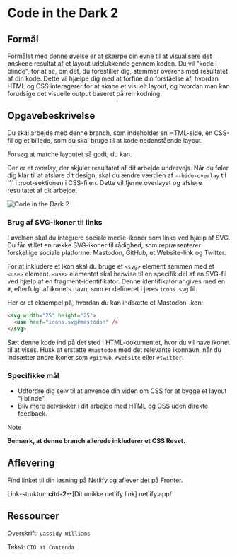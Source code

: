 # **Code in the Dark 2**

## Formål

Formålet med denne øvelse er at skærpe din evne til at visualisere det ønskede resultat af et layout udelukkende gennem koden. Du vil "kode i blinde", for at se, om det, du forestiller dig, stemmer overens med resultatet af din kode. Dette vil hjælpe dig med at forfine din forståelse af, hvordan HTML og CSS interagerer for at skabe et visuelt layout, og hvordan man kan forudsige det visuelle output baseret på ren kodning.

## Opgavebeskrivelse

Du skal arbejde med denne branch, som indeholder en HTML-side, en CSS-fil og et billede, som du skal bruge til at kode nedenstående layout.

Forsøg at matche layoutet så godt, du kan.

Der er et overlay, der skjuler resultatet af dit arbejde undervejs. Når du føler dig klar til at afsløre dit design, skal du ændre værdien af `--hide-overlay` til '1' i :root-sektionen i CSS-filen. Dette vil fjerne overlayet og afsløre resultatet af dit arbejde.

![Code in the Dark 2](./assets/image.png)

### Brug af SVG-ikoner til links

I øvelsen skal du integrere sociale medie-ikoner som links ved hjælp af SVG. Du får stillet en række SVG-ikoner til rådighed, som repræsenterer forskellige sociale platforme: Mastodon, GitHub, et Website-link og Twitter.

For at inkludere et ikon skal du bruge et `<svg>` element sammen med et `<use>` element. `<use>` elementet skal henvise til en specifik del af en SVG-fil ved hjælp af en fragment-identifikator. Denne identifikator angives med en `#`, efterfulgt af ikonets navn, som er defineret i jeres `icons.svg` fil.

Her er et eksempel på, hvordan du kan indsætte et Mastodon-ikon:

```html
<svg width="25" height="25">
  <use href="icons.svg#mastodon" />
</svg>
```

Sæt denne kode ind på det sted i HTML-dokumentet, hvor du vil have ikonet til at vises. Husk at erstatte `#mastodon` med det relevante ikonnavn, når du indsætter andre ikoner som `#github`, `#website` eller `#twitter`.

### Specifikke mål

- Udfordre dig selv til at anvende din viden om CSS for at bygge et layout "i blinde".
- Bliv mere selvsikker i dit arbejde med HTML og CSS uden direkte feedback.

> [!NOTE]  
> **Bemærk, at denne branch allerede inkluderer et CSS Reset.**

## Aflevering

Find linket til din løsning på Netlify og aflever det på Fronter.

Link-struktur: **citd-2--**[Dit unikke netlify link].netlify.app/

## Ressourcer

Overskrift: `Cassidy Williams`

Tekst: `CTO at Contenda`
